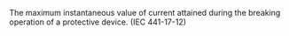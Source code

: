 ﻿The maximum instantaneous value of current attained during the breaking operation of a protective device. (IEC 441-17-12)